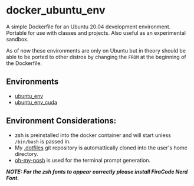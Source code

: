# docker_ubuntu_env
A simple Dockerfile for an Ubuntu 20.04 development environment. Portable for use with classes and projects. Also useful as an experimental sandbox.

As of now these environments are only on Ubuntu but in theory should be able to be ported to other distros by changing the `FROM` at the beginning of the Dockerfile.

## Environments
- [ubuntu_env](base/)
- [ubuntu_env_cuda](cuda/)

## Environment Considerations:
- zsh is preinstalled into the docker container and will start unless `/bin/bash` is passed in.
- My [.dotfiles](https://github.com/s7117/.dotfiles) git repository is automattically cloned into the user's home directory.
- [oh-my-posh](https://github.com/jandedobbeleer/oh-my-posh) is used for the terminal prompt generation.

***NOTE: For the zsh fonts to appear correctly please install FiraCode Nerd Font.***
